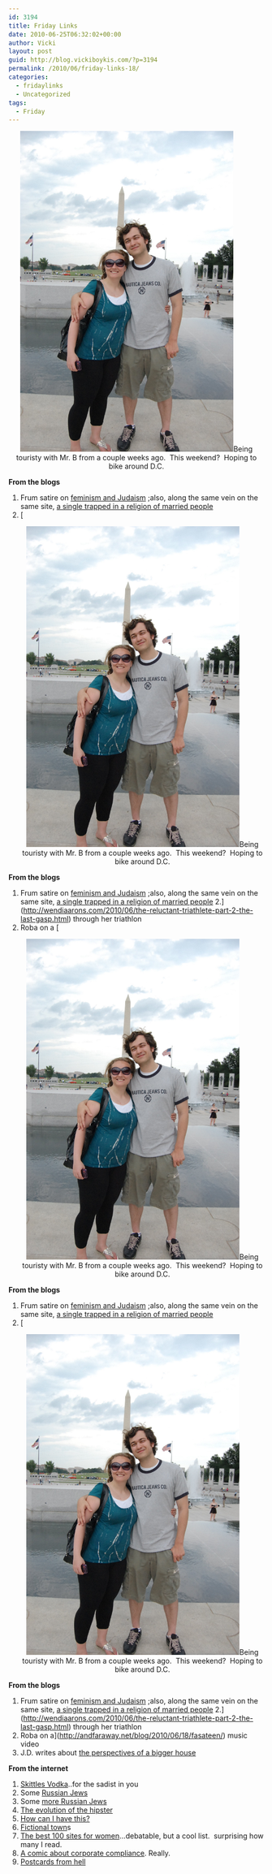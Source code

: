 ```yaml
---
id: 3194
title: Friday Links
date: 2010-06-25T06:32:02+00:00
author: Vicki
layout: post
guid: http://blog.vickiboykis.com/?p=3194
permalink: /2010/06/friday-links-18/
categories:
  - fridaylinks
  - Uncategorized
tags:
  - Friday
---
```

<p style="text-align: center;">
  <a href="https://raw.githubusercontent.com/veekaybee/wlb/gh-pages/assets/images/2010/06/DSC_0275.jpg"><img class="aligncenter size-full wp-image-3197" title="DSC_0275" src="https://raw.githubusercontent.com/veekaybee/wlb/gh-pages/assets/images/2010/06/DSC_0275.jpg" alt="" width="420" height="632" /></a>Being touristy with Mr. B from a couple weeks ago.  This weekend?  Hoping to bike around D.C.
</p>

**From the blogs**

  1. Frum satire on [feminism and Judaism](http://www.bloglovin.com/m/1786510/102893513/fb/0/aHR0cCUzQSUyRiUyRnd3dy5mcnVtc2F0aXJlLm5ldCUyRjIwMTAlMkYwNiUyRjIyJTJGaS1kb250LXVuZGVyc3RhbmQtZmVtaW5pc3RzJTJG) ;also, along the same vein on the same site, [a single trapped in a religion of married people](http://www.frumsatire.net/2010/06/08/a-single-trapped-in-a-religion-of-married-people/)
  2. [<p style="text-align: center;">
  <a href="https://raw.githubusercontent.com/veekaybee/wlb/gh-pages/assets/images/2010/06/DSC_0275.jpg"><img class="aligncenter size-full wp-image-3197" title="DSC_0275" src="https://raw.githubusercontent.com/veekaybee/wlb/gh-pages/assets/images/2010/06/DSC_0275.jpg" alt="" width="420" height="632" /></a>Being touristy with Mr. B from a couple weeks ago.  This weekend?  Hoping to bike around D.C.
</p>

**From the blogs**

  1. Frum satire on [feminism and Judaism](http://www.bloglovin.com/m/1786510/102893513/fb/0/aHR0cCUzQSUyRiUyRnd3dy5mcnVtc2F0aXJlLm5ldCUyRjIwMTAlMkYwNiUyRjIyJTJGaS1kb250LXVuZGVyc3RhbmQtZmVtaW5pc3RzJTJG) ;also, along the same vein on the same site, [a single trapped in a religion of married people](http://www.frumsatire.net/2010/06/08/a-single-trapped-in-a-religion-of-married-people/)
  2.](http://wendiaarons.com/2010/06/the-reluctant-triathlete-part-2-the-last-gasp.html) through her triathlon
  3. Roba on a [<p style="text-align: center;">
  <a href="https://raw.githubusercontent.com/veekaybee/wlb/gh-pages/assets/images/2010/06/DSC_0275.jpg"><img class="aligncenter size-full wp-image-3197" title="DSC_0275" src="https://raw.githubusercontent.com/veekaybee/wlb/gh-pages/assets/images/2010/06/DSC_0275.jpg" alt="" width="420" height="632" /></a>Being touristy with Mr. B from a couple weeks ago.  This weekend?  Hoping to bike around D.C.
</p>

**From the blogs**

  1. Frum satire on [feminism and Judaism](http://www.bloglovin.com/m/1786510/102893513/fb/0/aHR0cCUzQSUyRiUyRnd3dy5mcnVtc2F0aXJlLm5ldCUyRjIwMTAlMkYwNiUyRjIyJTJGaS1kb250LXVuZGVyc3RhbmQtZmVtaW5pc3RzJTJG) ;also, along the same vein on the same site, [a single trapped in a religion of married people](http://www.frumsatire.net/2010/06/08/a-single-trapped-in-a-religion-of-married-people/)
  2. [<p style="text-align: center;">
  <a href="https://raw.githubusercontent.com/veekaybee/wlb/gh-pages/assets/images/2010/06/DSC_0275.jpg"><img class="aligncenter size-full wp-image-3197" title="DSC_0275" src="https://raw.githubusercontent.com/veekaybee/wlb/gh-pages/assets/images/2010/06/DSC_0275.jpg" alt="" width="420" height="632" /></a>Being touristy with Mr. B from a couple weeks ago.  This weekend?  Hoping to bike around D.C.
</p>

**From the blogs**

  1. Frum satire on [feminism and Judaism](http://www.bloglovin.com/m/1786510/102893513/fb/0/aHR0cCUzQSUyRiUyRnd3dy5mcnVtc2F0aXJlLm5ldCUyRjIwMTAlMkYwNiUyRjIyJTJGaS1kb250LXVuZGVyc3RhbmQtZmVtaW5pc3RzJTJG) ;also, along the same vein on the same site, [a single trapped in a religion of married people](http://www.frumsatire.net/2010/06/08/a-single-trapped-in-a-religion-of-married-people/)
  2.](http://wendiaarons.com/2010/06/the-reluctant-triathlete-part-2-the-last-gasp.html) through her triathlon
  3. Roba on a](http://andfaraway.net/blog/2010/06/18/fasateen/) music video
  4. J.D. writes about [the perspectives of a bigger house](http://www.getrichslowly.org/blog/2010/06/22/bigger-isnt-always-better-remembering-to-appreciate-what-i-already-have/)

**From the internet**

  1. [Skittles Vodka](http://mixthatdrink.com/skittles-vodka-tutorial/)..for the sadist in you
  2. Some [Russian Jews](http://www.jewcy.com/post/jewcy_interviewalina_bronsky_author_broken_glass_park)
  3. Some [more Russian Jews](http://www.tabletmag.com/life-and-religion/36882/%E2%80%98oy-such-a-home%E2%80%99/?utm_source=rss&utm_medium=rss&utm_campaign=%E2%80%98oy-such-a-home%E2%80%99)
  4. [The evolution of the hipster](http://www.welcometofreshmanyear.com/b/wp-content/uploads/2010/06/Hipster.jpg)
  5. [How can I have this?](http://farm5.static.flickr.com/4016/4687885570_bfd3088056_b.jpg)
  6. [Fictional town](http://therumpus.net/2010/06/the-case-for-fictional-towns/)s
  7. [The best 100 sites for women](http://www.forbes.com/2010/06/23/100-best-womens-blogs-forbes-woman-time-websites_2.html)&#8230;debatable, but a cool list.  surprising how many I read.
  8. [A comic about corporate compliance](http://www.corporatecomplianceinsights.com/2010/how-to-run-your-family-like-a-corporation/). Really.
  9. [Postcards from hell](http://www.foreignpolicy.com/articles/2010/06/21/postcards_from_hell?page=0,0)